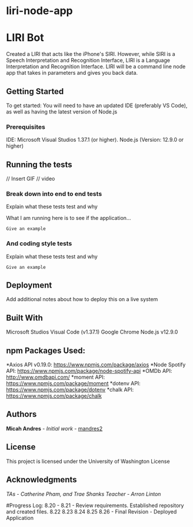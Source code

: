 # liri-node-app

# LIRI Bot

Created a LIRI that acts like the iPhone's SIRI. However, while SIRI is a Speech Interpretation and Recognition Interface, LIRI is a Language Interpretation and Recognition Interface. LIRI will be a command line node app that takes in parameters and gives you back data.

## Getting Started

To get started: You will need to have an updated IDE (preferably VS Code), as well as having the latest version of Node.js

### Prerequisites

IDE: Microsoft Visual Studios 1.37.1 (or higher).
Node.js (Version: 12.9.0 or higher)

## Running the tests

// Insert GIF // video

### Break down into end to end tests

Explain what these tests test and why

What I am running here is to see if the application...
```
Give an example
```

### And coding style tests

Explain what these tests test and why

```
Give an example
```

## Deployment

Add additional notes about how to deploy this on a live system

## Built With

Microsoft Studios Visual Code (v1.37.1)
Google Chrome
Node.js v12.9.0

## npm Packages Used:
*Axios API v0.19.0: https://www.npmjs.com/package/axios
*Node Spotify API: https://www.npmjs.com/package/node-spotify-api
*OMDb API: http://www.omdbapi.com/
*moment API: https://www.npmjs.com/package/moment
*dotenv API: https://www.npmjs.com/package/dotenv
*chalk API: https://www.npmjs.com/package/chalk

## Authors

**Micah Andres** - *Initial work* - [mandres2](https://github.com/mandres2)

## License

This project is licensed under the University of Washington License

## Acknowledgments
*TAs - Catherine Pham, and Trae Shanks*
*Teacher - Arron Linton*

#Progress Log:
8.20 - 8.21 - Review requirements. Established repository and created files.
8.22
8.23
8.24
8.25
8.26 - Final Revision - Deployed Application

